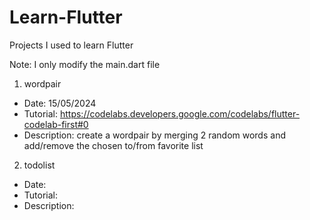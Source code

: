 # Learn-Flutter
Projects I used to learn Flutter

Note: I only modify the main.dart file

1. wordpair
- Date: 15/05/2024
- Tutorial: https://codelabs.developers.google.com/codelabs/flutter-codelab-first#0
- Description: create a wordpair by merging 2 random words and add/remove the chosen to/from favorite list

2. todolist
- Date:
- Tutorial:
- Description:

